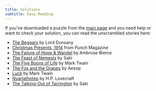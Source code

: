 ```yaml
---
title: Solutions
subtitle: Easy Reading
---
```

If you've downloaded a puzzle from the [main page] and you need help or want to
check your solution, you can read the unscrambled stories here:

* [The Beggars] by Lord Dunsany
* [Christmas Presents, 1914] from Punch Magazine
* [The Failure of Hope & Wandel] by Ambrose Bierce
* [The Feast of Nemesis] by Saki
* [The Five Boons of Life] by Mark Twain
* [The Fox and the Grapes] by Aesop
* [Luck] by Mark Twain
* [Nyarlathotep] by H.P. Lovecraft
* [The Talking-Out of Tarrington] by Saki

[main page]: ..
[The Beggars]: the-beggars
[Christmas Presents, 1914]: christmas-presents
[The Failure of Hope & Wandel]: failure-of-hope-and-wandel
[The Feast of Nemesis]: feast-of-nemesis
[The Fox and the Grapes]: fox-and-grapes
[The Five Boons of Life]: five-boons-of-life
[The Talking-Out of Tarrington]: the-talking-out-of-tarrington
[Luck]: luck
[Nyarlathotep]: nyarlathotep
